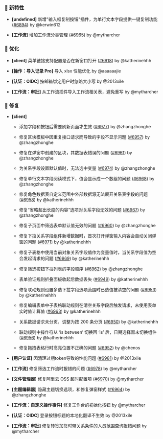 ### 🎉 新特性

- **[undefined]** 新增"输入框复制按钮"插件，为单行文本字段提供一键复制功能 ([#6894](https://github.com/nocobase/nocobase/pull/6894)) by @kerwin612

- **[工作流]** 增加工作流分类管理 ([#6965](https://github.com/nocobase/nocobase/pull/6965)) by @mytharcher

### 🚀 优化

- **[client]** 菜单链接支持配置是否在新窗口打开 ([#6918](https://github.com/nocobase/nocobase/pull/6918)) by @katherinehhh

- **[操作：导入记录 Pro]** 导入 xlsx 性能优化 by @aaaaaajie

- **[认证：OIDC]** 按邮箱绑定用户时忽略大小写 by @2013xile

- **[工作流：审批]** 从工作流插件导入工作流相关表，避免重写 by @mytharcher

### 🐛 修复

- **[client]**
  - 添加字段和按钮后需要刷新页面才生效 ([#6977](https://github.com/nocobase/nocobase/pull/6977)) by @zhangzhonghe

  - 修复区块模板中因重复接口请求而导致的字段不显示问题 ([#6957](https://github.com/nocobase/nocobase/pull/6957)) by @zhangzhonghe

  - 修复在弹窗中创建的区块，其数据表错误的问题 ([#6961](https://github.com/nocobase/nocobase/pull/6961)) by @zhangzhonghe

  - 为关系字段设置默认值时，无法选中变量 ([#6974](https://github.com/nocobase/nocobase/pull/6974)) by @zhangzhonghe

  - 修复单行文本字段阅读模式下，值会显示成一个数组的问题 ([#6968](https://github.com/nocobase/nocobase/pull/6968)) by @zhangzhonghe

  - 修复角色数据表自定义范围中外部数据源无法展开关系表字段的问题 ([#6958](https://github.com/nocobase/nocobase/pull/6958)) by @katherinehhh

  - 修复“省略超出长度的内容”选项对关系字段无效的问题 ([#6967](https://github.com/nocobase/nocobase/pull/6967)) by @zhangzhonghe

  - 修复子页面中筛选表单默认值无效的问题 ([#6960](https://github.com/nocobase/nocobase/pull/6960)) by @zhangzhonghe

  - 修复下拉关系字段组件新增数据时，首次打开弹窗输入内容会自动关闭弹窗的问题 ([#6971](https://github.com/nocobase/nocobase/pull/6971)) by @katherinehhh

  - 修复子表格中使用当前对象关系字段值作为变量值时，当关系字段值为空会发起请求的问题 ([#6969](https://github.com/nocobase/nocobase/pull/6969)) by @katherinehhh

  - 修复筛选按钮下拉列表的字段顺序 ([#6962](https://github.com/nocobase/nocobase/pull/6962)) by @zhangzhonghe

  - 表单验证规则折叠面板收起后数据丢失 ([#6949](https://github.com/nocobase/nocobase/pull/6949)) by @katherinehhh

  - 修复联动规则设置多选下拉字段选项范围时已选值被清空的问题 ([#6953](https://github.com/nocobase/nocobase/pull/6953)) by @katherinehhh

  - 修复编辑表单中子表格联动规则在清空关系字段后触发请求，未使用表单实时值计算值 ([#6963](https://github.com/nocobase/nocobase/pull/6963)) by @katherinehhh

  - 关系数据请求未分页，调整为按 200 条分页 ([#6950](https://github.com/nocobase/nocobase/pull/6950)) by @katherinehhh

  - 联动规则中操作符从 ‘is between’ 切换回 ‘is’ 后，日期选择器未切换组件 ([#6956](https://github.com/nocobase/nocobase/pull/6956)) by @katherinehhh

  - 修复拖拽表格行时高亮位置不正确的问题 ([#6952](https://github.com/nocobase/nocobase/pull/6952)) by @chenos

- **[用户认证]** 因清理过期token导致的性能问题 ([#6981](https://github.com/nocobase/nocobase/pull/6981)) by @2013xile

- **[工作流]** 修复筛选工作流时报错的问题 ([#6978](https://github.com/nocobase/nocobase/pull/6978)) by @mytharcher

- **[文件管理器]** 修复阿里云 OSS 超时配置项 ([#6970](https://github.com/nocobase/nocobase/pull/6970)) by @mytharcher

- **[主题编辑器]** 隐藏主题切换选项，和修复弹窗样式 ([#6964](https://github.com/nocobase/nocobase/pull/6964)) by @zhangzhonghe

- **[工作流：自定义操作事件]** 修复工作台的初始化按钮 by @mytharcher

- **[认证：OIDC]** 登录按钮标题的本地化翻译不生效 by @2013xile

- **[工作流：审批]** 修复转签加签时带关系条件的人员范围查询报错问题 by @mytharcher

